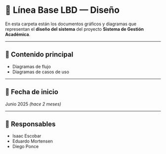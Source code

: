 # 📌 Línea Base LBD — Diseño

En esta carpeta están los documentos gráficos y diagramas que representan el **diseño del sistema** del proyecto **Sistema de Gestión Académica**.

---

## 📂 Contenido principal
- Diagramas de flujo  
- Diagramas de casos de uso  

---

## 📅 Fecha de inicio
Junio 2025 *(hace 2 meses)*

---

## 👥 Responsables
- Isaac Escobar  
- Eduardo Mortensen  
- Diego Ponce
